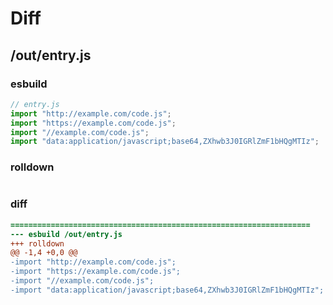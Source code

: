 # Diff
## /out/entry.js
### esbuild
```js
// entry.js
import "http://example.com/code.js";
import "https://example.com/code.js";
import "//example.com/code.js";
import "data:application/javascript;base64,ZXhwb3J0IGRlZmF1bHQgMTIz";
```
### rolldown
```js

```
### diff
```diff
===================================================================
--- esbuild	/out/entry.js
+++ rolldown	
@@ -1,4 +0,0 @@
-import "http://example.com/code.js";
-import "https://example.com/code.js";
-import "//example.com/code.js";
-import "data:application/javascript;base64,ZXhwb3J0IGRlZmF1bHQgMTIz";

```